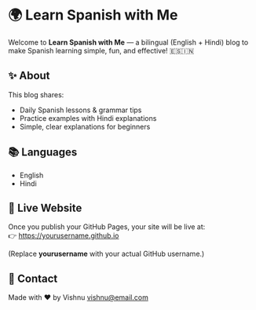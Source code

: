 # 🌍 Learn Spanish with Me

Welcome to **Learn Spanish with Me** — a bilingual (English + Hindi) blog to make Spanish learning simple, fun, and effective! 🇪🇸🇮🇳  

## ✨ About
This blog shares:
- Daily Spanish lessons & grammar tips  
- Practice examples with Hindi explanations  
- Simple, clear explanations for beginners  

## 📚 Languages
- English  
- Hindi  

## 🚀 Live Website
Once you publish your GitHub Pages, your site will be live at:  
👉 https://yourusername.github.io

(Replace **yourusername** with your actual GitHub username.)

## 💌 Contact
Made with ❤️ by Vishnu
vishnu@email.com
